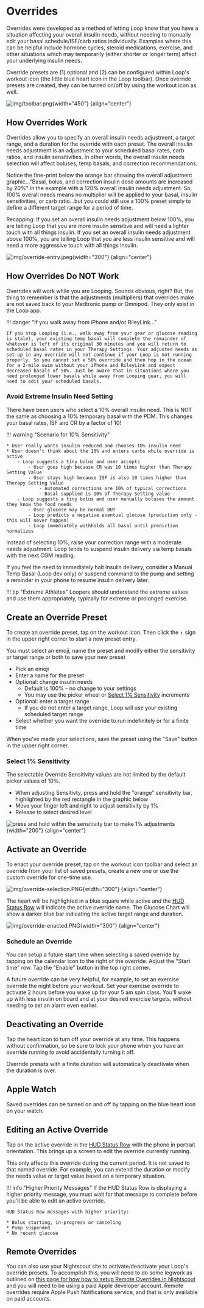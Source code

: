 # Overrides

Overrides were developed as a method of letting Loop know that you have a situation affecting your overall insulin needs, without needing to manually edit your basal schedule/ISF/carb ratios individually. Examples where this can be helpful include hormone cycles, steroid medications, exercise, and other situations which may temporarily (either shorter or longer term) affect your underlying insulin needs.

Override presets are (1) optional and (2) can be configured within Loop's workout icon (the little blue heart icon in the Loop toolbar). Once override presets are created, they can be turned on/off by using the workout icon as well.

![img/toolbar.png](img/toolbar-override.svg){width="450"}
{align="center"}

## How Overrides Work

Overrides allow you to specify an overall insulin needs adjustment, a target range, and a duration for the override with each preset. The overall insulin needs adjustment is an adjustment to your scheduled basal rates, carb ratios, and insulin sensitivities. In other words, the overall insulin needs selection will affect boluses, temp basals, and correction recommendations.

Notice the fine-print below the orange bar showing the overall adjustment graphic..."Basal, bolus, and correction insulin dose amounts are increased by 20%" in the example with a 120% overall insulin needs adjustment. So, 100% overall needs means no multiplier will be applied to your basal, insulin sensitivities, or carb ratio...but you could still use a 100% preset simply to define a different target range for a period of time.

Recapping: If you set an overall insulin needs adjustment below 100%, you are telling Loop that you are more insulin sensitive and will need a lighter touch with all things insulin. If you set an overall insulin needs adjustment above 100%, you are telling Loop that you are less insulin sensitive and will need a more aggressive touch with all things insulin.

![img/override-entry.jpeg](img/override-entry.jpeg){width="300"}
{align="center"}

## How Overrides Do NOT Work

Overrides will work while you are Looping. Sounds obvious, right? But, the thing to remember is that the adjustments (multipliers) that overrides make are not saved back to your Medtronic pump or Omnipod. They only exist in the Loop app.

!!! danger "If you walk away from iPhone and/or RileyLink..."

    If you stop Looping (i.e., walk away from your gear or glucose reading is stale), your existing temp basal will complete the remainder of whatever is left of its original 30 minutes and you will return to scheduled basal rates in your Therapy Settings. Your adjusted needs as set-up in any override will not continue if your Loop is not running properly. So you cannot set a 50% override and then hop in the ocean for a 2-mile swim without your iPhone and RileyLink and expect decreased basals of 50%. Just be aware that in situations where you need prolonged lower basals while away from Looping gear, you will need to edit your scheduled basals.

### Avoid Extreme Insulin Need Setting

There have been users who select a 10% overall insulin need. This is NOT the same as choosing a 10% temporary basal with the PDM. This changes your basal rates, ISF and CR by a factor of 10!

!!! warning "Scenario for 10% Sensitivity"

    * User really wants insulin reduced and chooses 10% insulin need
    * User doesn't think about the 10% and enters carbs while override is active
        - Loop suggests a tiny bolus and user accepts
            - User goes high because CR was 10 times higher than Therapy Setting Value
            - User stays high because ISF is also 10 times higher than Therapy Setting Value
                - Automated corrections are 10% of typical corrections
                - Basal supplied is 10% of Therapy Setting value
        - Loop suggests a tiny bolus and user manually boluses the amount they know the food needs
            - User glucose may be normal BUT
            - Loop predicts a negative eventual glucose (prediction only - this will never happen)
            - Loop immediately withholds all basal until prediction normalizes


Instead of selecting 10%, raise your correction range with a moderate needs adjustment. Loop tends to suspend insulin delivery via temp basals with the next CGM reading.

If you feel the need to immediately halt insulin delivery, consider a Manual Temp Basal (Loop dev only) or suspend command to the pump and setting a reminder in your phone to resume insulin delivery later.

!!! tip "Extreme Athletes"
    Loopers should understand the extreme values and use them appropriately, typically for extreme or prolonged exercise.

## Create an Override Preset

To create an override preset, tap on the workout icon. Then click the &plus; sign in the upper right corner to start a new preset entry.

You must select an emoji, name the preset and modify either the sensitivity or target range or both to save your new preset

* Pick an emoji
* Enter a name for the preset
* Optional: change insulin needs
    - Default is 100% - no change to your settings
    - You may use the picker wheel or [Select 1% Sensitivity](#select-1-sensitivity) increments
* Optional: enter a target range
    - If you do not enter a target range, Loop will use your existing scheduled target range
* Select whether you want the override to run indefinitely or for a finite time

When you've made your selections, save the preset using the "Save" button in the upper right corner.

### Select 1% Sensitivity

The selectable Override Sensitivity values are not limited by the default picker values of 10%.

* When adjusting Sensitivty, press and hold the "orange" sensitivity bar, highlighted by the red rectangle in the graphic below
* Move your finger left and right to adjust sensitivity by 1%
* Release to select desired level

![press and hold within the sensitivity bar to make 1% adjustments](img/override-one-percent.svg){width="200"}
{align="center"}

## Activate an Override

To enact your override preset, tap on the workout icon toolbar and select an override from your list of saved presets, create a new one or use the custom override for one-time use.

![img/override-selection.PNG](img/override-selection.PNG){width="300"}
{align="center"}

The heart will be highlighted in a blue square while active and the [HUD Status Row](../../loop-3/displays_v3.md#hud-status-row) will indicate the active override name. The Glucose Chart will show a darker blue bar indicating the active target range and duration.

![img/override-enacted.PNG](img/override-enacted.PNG){width="300"}
{align="center"}

### Schedule an Override

You can setup a future start time when selecting a saved override by tapping on the calendar icon to the right of the override. Adjust the "Start time" row. Tap the "Enable" button in the top right corner.

A future override can be very helpful, for example, to set an exercise override the night before your workout. Set your exercise override to activate 2 hours before you wake up for your 5 am spin class. You'll wake up with less insulin on board and at your desired exercise targets, without needing to set an alarm even earlier.

## Deactivating an Override

Tap the heart icon to turn off your override at any time. This happens without confirmation, so be sure to lock your phone when you have an override running to avoid accidentally turning it off.

Override presets with a finite duration will automatically deactivate when the duration is over.

## Apple Watch

Saved overrides can be turned on and off by tapping on the blue heart icon on your watch.

## Editing an Active Override

Tap on the active override in the [HUD Status Row](../../loop-3/displays_v3.md#hud-status-row) with the phone in portrait orientation. This brings up a screen to edit the override currently running.

This only affects this override during the current period. It is not saved to that named override. For example, you can extend the duration or modify the needs value or target value based on a temporary situation.

!!! info "Higher Priority Messages"
    If the HUD Status Row is displaying a higher priority message, you must wait for that message to complete before you'll be able to edit an active override.

    HUD Status Row messages with higher priority:

    * Bolus starting, in-progress or canceling
    * Pump suspended
    * No recent glucose

## Remote Overrides

You can also use your Nightscout site to activate/deactivate your Loop's override presets. To accomplish this, you will need to do some legwork as outlined on [this page for how how to setup Remote Overrides in Nightscout](../../nightscout/remote-overrides.md) and you will need to be using a paid Apple developer account. Remote overrides require Apple Push Notifications service, and that is only available on paid accounts.
